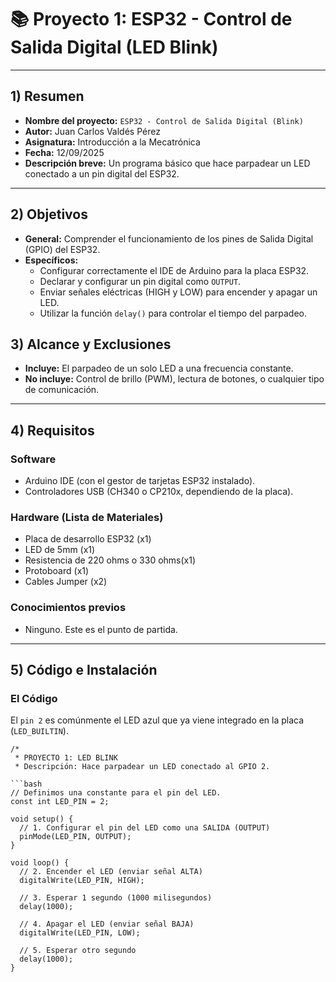 # 📚 Proyecto 1: ESP32 - Control de Salida Digital (LED Blink)


---

## 1) Resumen

-   **Nombre del proyecto:** `ESP32 - Control de Salida Digital (Blink)`
-   **Autor:** Juan Carlos Valdés Pérez
-   **Asignatura:** Introducción a la Mecatrónica
-   **Fecha:** 12/09/2025
-   **Descripción breve:** Un programa básico que hace parpadear un LED conectado a un pin digital del ESP32.


---

## 2) Objetivos

-   **General:** Comprender el funcionamiento de los pines de Salida Digital (GPIO) del ESP32.
-   **Específicos:**
    -   Configurar correctamente el IDE de Arduino para la placa ESP32.
    -   Declarar y configurar un pin digital como `OUTPUT`.
    -   Enviar señales eléctricas (HIGH y LOW) para encender y apagar un LED.
    -   Utilizar la función `delay()` para controlar el tiempo del parpadeo.

## 3) Alcance y Exclusiones

-   **Incluye:** El parpadeo de un solo LED a una frecuencia constante.
-   **No incluye:** Control de brillo (PWM), lectura de botones, o cualquier tipo de comunicación.

---

## 4) Requisitos

### Software
* Arduino IDE (con el gestor de tarjetas ESP32 instalado).
* Controladores USB (CH340 o CP210x, dependiendo de la placa).

### Hardware (Lista de Materiales)
* Placa de desarrollo ESP32 (x1)
* LED de 5mm (x1)
* Resistencia de 220 ohms o 330 ohms(x1)
* Protoboard (x1)
* Cables Jumper (x2)

### Conocimientos previos
* Ninguno. Este es el punto de partida.

---

## 5) Código e Instalación

### El Código

El `pin 2` es comúnmente el LED azul que ya viene integrado en la placa (`LED_BUILTIN`).

```arduino
/*
 * PROYECTO 1: LED BLINK
 * Descripción: Hace parpadear un LED conectado al GPIO 2.

```bash
// Definimos una constante para el pin del LED.
const int LED_PIN = 2; 

void setup() {
  // 1. Configurar el pin del LED como una SALIDA (OUTPUT)
  pinMode(LED_PIN, OUTPUT);
}

void loop() {
  // 2. Encender el LED (enviar señal ALTA)
  digitalWrite(LED_PIN, HIGH);
  
  // 3. Esperar 1 segundo (1000 milisegundos)
  delay(1000); 
  
  // 4. Apagar el LED (enviar señal BAJA)
  digitalWrite(LED_PIN, LOW);
  
  // 5. Esperar otro segundo
  delay(1000);
}
```

